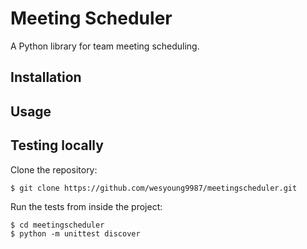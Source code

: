 # Meeting Scheduler

A Python library for team meeting scheduling.

## Installation

## Usage

## Testing locally

Clone the repository:

```
$ git clone https://github.com/wesyoung9987/meetingscheduler.git
```

Run the tests from inside the project:

```
$ cd meetingscheduler
$ python -m unittest discover
```
